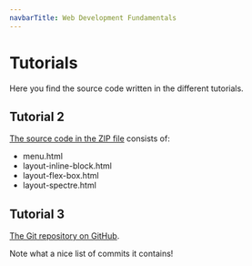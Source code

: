 ```yaml
---
navbarTitle: Web Development Fundamentals
---
```

# Tutorials
Here you find the source code written in the different tutorials.

## Tutorial 2
[The source code in the ZIP file](/course-material/web-development-fundamentals/tutorial-02.zip) consists of:

* menu.html
* layout-inline-block.html
* layout-flex-box.html
* layout-spectre.html

## Tutorial 3
[The Git repository on GitHub](https://github.com/PeppeL-G/tutorial-03).

Note what a nice list of commits it contains!